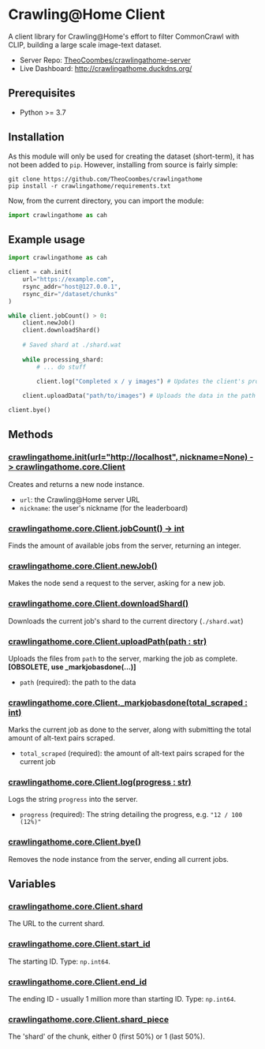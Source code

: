 # Crawling@Home Client
A client library for Crawling@Home's effort to filter CommonCrawl with CLIP, building a large scale image-text dataset.
* Server Repo: [TheoCoombes/crawlingathome-server](https://github.com/TheoCoombes/crawlingathome-server)
* Live Dashboard: http://crawlingathome.duckdns.org/

## Prerequisites
* Python >= 3.7

## Installation
As this module will only be used for creating the dataset (short-term), it has not been added to `pip`. However, installing from source is fairly simple:
```
git clone https://github.com/TheoCoombes/crawlingathome
pip install -r crawlingathome/requirements.txt
```
Now, from the current directory, you can import the module:
```py
import crawlingathome as cah
```

## Example usage
```py
import crawlingathome as cah

client = cah.init(
    url="https://example.com",
    rsync_addr="host@127.0.0.1",
    rsync_dir="/dataset/chunks"
)

while client.jobCount() > 0:
    client.newJob()
    client.downloadShard()
    
    # Saved shard at ./shard.wat
    
    while processing_shard:
        # ... do stuff

        client.log("Completed x / y images") # Updates the client's progress to the server
    
    client.uploadData("path/to/images") # Uploads the data in the path and marks the job as complete

client.bye()
```

## Methods

### [crawlingathome.init(url="http://localhost", nickname=None) -> crawlingathome.core.Client](https://github.com/TheoCoombes/crawlingathome/blob/main/core.py#L21)
Creates and returns a new node instance.
* `url`: the Crawling@Home server URL
* `nickname`: the user's nickname (for the leaderboard)

### [crawlingathome.core.Client.jobCount() -> int](https://github.com/TheoCoombes/crawlingathome/blob/main/core.py#L63)
Finds the amount of available jobs from the server, returning an integer.

### [crawlingathome.core.Client.newJob()](https://github.com/TheoCoombes/crawlingathome/blob/main/core.py#L81)
Makes the node send a request to the server, asking for a new job.

### [crawlingathome.core.Client.downloadShard()](https://github.com/TheoCoombes/crawlingathome/blob/main/core.py#L102)
Downloads the current job's shard to the current directory (`./shard.wat`)

### [crawlingathome.core.Client.uploadPath(path : str)](https://github.com/TheoCoombes/crawlingathome/blob/main/core.py#L124)
Uploads the files from `path` to the server, marking the job as complete. **[OBSOLETE, use _markjobasdone(...)]**
* `path` (required): the path to the data

### [crawlingathome.core.Client._markjobasdone(total_scraped : int)](https://github.com/TheoCoombes/crawlingathome/blob/main/core.py#L156)
Marks the current job as done to the server, along with submitting the total amount of alt-text pairs scraped.
* `total_scraped` (required): the amount of alt-text pairs scraped for the current job

### [crawlingathome.core.Client.log(progress : str)](https://github.com/TheoCoombes/crawlingathome/blob/main/core.py#L169)
Logs the string `progress` into the server.
* `progress` (required): The string detailing the progress, e.g. `"12 / 100 (12%)"`

### [crawlingathome.core.Client.bye()](https://github.com/TheoCoombes/crawlingathome/blob/main/core.py#L183)
Removes the node instance from the server, ending all current jobs.

## Variables

### [crawlingathome.core.Client.shard](https://github.com/TheoCoombes/crawlingathome/blob/main/core.py#L94)
The URL to the current shard.

### [crawlingathome.core.Client.start_id](https://github.com/TheoCoombes/crawlingathome/blob/main/core.py#L95)
The starting ID. Type: `np.int64`.

### [crawlingathome.core.Client.end_id](https://github.com/TheoCoombes/crawlingathome/blob/main/core.py#L96)
The ending ID - usually 1 million more than starting ID. Type: `np.int64`.

### [crawlingathome.core.Client.shard_piece](https://github.com/TheoCoombes/crawlingathome/blob/main/core.py#L97)
The 'shard' of the chunk, either 0 (first 50%) or 1 (last 50%).
